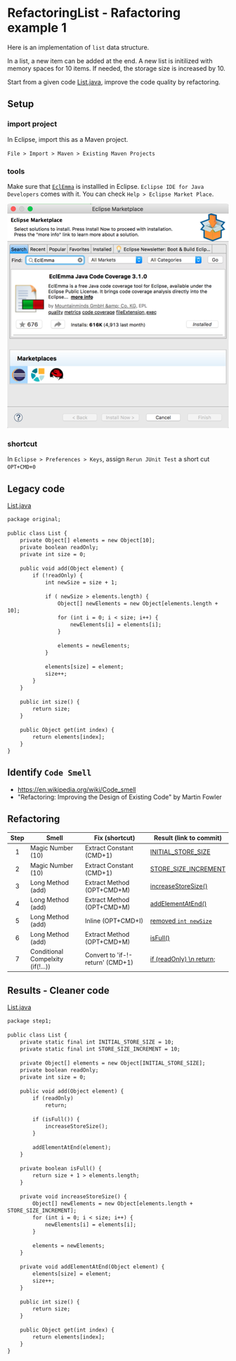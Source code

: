 # RefactoringList - Rafactoring example 1

Here is an implementation of `list` data structure.

In a list, a new item can be added at the end.
A new list is initilized with memory spaces for 10 items. 
If needed, the storage size is increased by 10. 

Start from a given code [List.java](src/main/java/original/List.java), improve the code quality by refactoring.



## Setup 

### import project

In Eclipse, import this as a Maven project.

`File > Import > Maven > Existing Maven Projects`

### tools
Make sure that [`EclEmma`](https://www.eclemma.org) is installled in Eclipse. `Eclipse IDE for Java Developers` comes with it.
You can check `Help > Eclipse Market Place`.

![pic/EclEmma.png](pic/EclEmma.png)

### shortcut

In `Eclipse > Preferences > Keys`, assign `Rerun JUnit Test` a short cut `OPT+CMD+0`

## Legacy code

[List.java](src/main/java/original/List.java)

```
package original;

public class List {
	private Object[] elements = new Object[10];
	private boolean readOnly;
	private int size = 0;

	public void add(Object element) {
		if (!readOnly) {
			int newSize = size + 1;
			
			if ( newSize > elements.length) {
				Object[] newElements = new Object[elements.length + 10];
				for (int i = 0; i < size; i++) {
					newElements[i] = elements[i];
				}

				elements = newElements;
			}

			elements[size] = element;
			size++;
		}
	}

	public int size() {
		return size;
	}

	public Object get(int index) {
		return elements[index];
	}
}
```

## Identify `Code Smell`

* https://en.wikipedia.org/wiki/Code_smell
* "Refactoring: Improving the Design of Existing Code" by Martin Fowler


## Refactoring

| Step | Smell        | Fix (shortcut) |  Result (link to commit)
| :---: | ------------- | ------------- | ------------- | 
| 1 | Magic Number  (10)   | Extract Constant (CMD+1) |  [INITIAL_STORE_SIZE](https://github.com/ys7yoo/RefactoringList/commit/fe7aab2e1da8b36f0cb64c94811b9f319c728a71) |
| 2 | Magic Number  (10)   | Extract Constant (CMD+1) | [STORE_SIZE_INCREMENT](https://github.com/ys7yoo/RefactoringList/commit/fe7aab2e1da8b36f0cb64c94811b9f319c728a71) | 
| 3 | Long Method (add)   | Extract Method (OPT+CMD+M) | [increaseStoreSize()](https://github.com/ys7yoo/RefactoringList/commit/0e37d3df78d4c769876b05636dcc758e92d5dbad) | 
| 4 | Long Method (add)   | Extract Method (OPT+CMD+M) | [addElementAtEnd()](https://github.com/ys7yoo/RefactoringList/commit/708b3b6fed259683d31e3cdf82d42cc13a7821a8) | 
| 5 | Long Method (add)   | Inline (OPT+CMD+I) | [removed `int newSize`](https://github.com/ys7yoo/RefactoringList/commit/ff9aa1fee586fe7b37ce23f37d423a46f9268fd2) | 
| 6 | Long Method (add)   | Extract Method (OPT+CMD+M) | [isFull()](https://github.com/ys7yoo/RefactoringList/commit/ab4970d0bdc7409b0f0f0740d8bc398339369985) | 
| 7 | Conditional Compelxity (if(!...))   | Convert to 'if-!-return' (CMD+1) | [if (readOnly) \n    return;](https://github.com/ys7yoo/RefactoringList/commit/28a449b3e5f91a3eacb993160f899696b489bc3e) | 





## Results - Cleaner code

[List.java](src/main/java/step1/List.java)

```
package step1;

public class List {
	private static final int INITIAL_STORE_SIZE = 10;
	private static final int STORE_SIZE_INCREMENT = 10;
	
	private Object[] elements = new Object[INITIAL_STORE_SIZE];
	private boolean readOnly;
	private int size = 0;

	public void add(Object element) {
		if (readOnly)
			return;
		
		if (isFull()) {
			increaseStoreSize();
		}
		
		addElementAtEnd(element);
	}

	private boolean isFull() {
		return size + 1 > elements.length;
	}

	private void increaseStoreSize() {
		Object[] newElements = new Object[elements.length + STORE_SIZE_INCREMENT];
		for (int i = 0; i < size; i++) {
			newElements[i] = elements[i];
		}

		elements = newElements;
	}

	private void addElementAtEnd(Object element) {
		elements[size] = element;
		size++;
	}

	public int size() {
		return size;
	}

	public Object get(int index) {
		return elements[index];
	}
}
```
